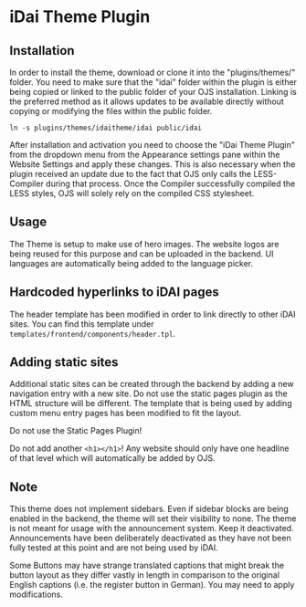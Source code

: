 # iDai Theme Plugin

## Installation
In order to install the theme, download or clone it into the "plugins/themes/" folder. You need to make sure that the "idai" folder within the plugin is either being copied or linked to the public folder of your OJS installation. Linking is the preferred method as it allows updates to be available directly without copying or modifying the files within the public folder.

```
ln -s plugins/themes/idaitheme/idai public/idai
```

After installation and activation you need to choose the "iDai Theme Plugin" from the dropdown menu from the Appearance settings pane within the Website Settings and apply these changes. This is also necessary when the plugin received an update due to the fact that OJS only calls the LESS-Compiler during that process. Once the Compiler successfully compiled the LESS styles, OJS will solely rely on the compiled CSS stylesheet.

## Usage
The Theme is setup to make use of hero images. The website logos are being reused for this purpose and can be uploaded in the backend. UI languages are automatically being added to the language picker. 

## Hardcoded hyperlinks to iDAI pages
The header template has been modified in order to link directly to other iDAI sites. You can find this template under `templates/frontend/components/header.tpl`.


## Adding static sites
Additional static sites can be created through the backend by adding a new navigation entry with a new site. Do not use the static pages plugin as the HTML structure will be different. The template that is being used by adding custom menu entry pages has been modified to fit the layout.

Do not use the Static Pages Plugin!

Do not add another `<h1></h1>`! Any website should only have one headline of that level which will automatically be added by OJS.

## Note
This theme does not implement sidebars. Even if sidebar blocks are being enabled in the backend, the theme will set their visibility to none. The theme is not meant for usage with the announcement system. Keep it deactivated. Announcements have been deliberately deactivated as they have not been fully tested at this point and are not being used by iDAI.

Some Buttons may have strange translated captions that might break the button layout as they differ vastly in length in comparison to the original English captions (i.e. the register button in German). You may need to apply modifications.